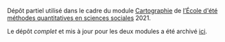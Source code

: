 Dépôt partiel utilisé dans le cadre du module [Cartographie](https://ceraps.univ-lille.fr/quantilille/quantilille/programme/#m2) de [l’École d'été méthodes quantitatives en sciences sociales](https://ceraps.univ-lille.fr/quantilille/) 2021.

Le dépôt *complet* et mis à jour pour les deux modules a été archivé [ici](https://gitlab.univ-lille.fr/quantilille/quantilille2021).
